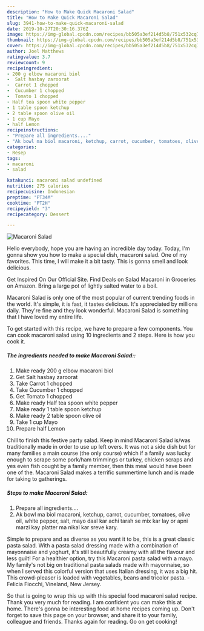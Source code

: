 ```yaml
---
description: "How to Make Quick Macaroni Salad"
title: "How to Make Quick Macaroni Salad"
slug: 3941-how-to-make-quick-macaroni-salad
date: 2019-10-27T20:30:16.376Z
image: https://img-global.cpcdn.com/recipes/bb505a3ef214d5b8/751x532cq70/macaroni-salad-recipe-main-photo.jpg
thumbnail: https://img-global.cpcdn.com/recipes/bb505a3ef214d5b8/751x532cq70/macaroni-salad-recipe-main-photo.jpg
cover: https://img-global.cpcdn.com/recipes/bb505a3ef214d5b8/751x532cq70/macaroni-salad-recipe-main-photo.jpg
author: Joel Matthews
ratingvalue: 3.7
reviewcount: 9
recipeingredient:
- 200 g elbow macaroni biol
-  Salt hasbay zaroorat
-  Carrot 1 chopped
-  Cucumber 1 chopped
-  Tomato 1 chopped
- Half tea spoon white pepper
- 1 table spoon ketchup
- 2 table spoon olive oil
- 1 cup Mayo
- half Lemon
recipeinstructions:
- "Prepare all ingredients...."
- "Ak bowl ma biol macaroni, ketchup, carrot, cucumber, tomatoes, olive oil, white pepper, salt, mayo daal kar achi tarah se mix kar lay or apni marzi kay platter ma nikal kar sreve kary."
categories:
- Resep
tags:
- macaroni
- salad

katakunci: macaroni salad undefined
nutrition: 275 calories
recipecuisine: Indonesian
preptime: "PT34M"
cooktime: "PT2H"
recipeyield: "3"
recipecategory: Dessert

---
```



![Macaroni Salad](https://img-global.cpcdn.com/recipes/bb505a3ef214d5b8/751x532cq70/macaroni-salad-recipe-main-photo.jpg)

Hello everybody, hope you are having an incredible day today. Today, I'm gonna show you how to make a special dish, macaroni salad. One of my favorites. This time, I will make it a bit tasty. This is gonna smell and look delicious.

Get Inspired On Our Official Site. Find Deals on Salad Macaroni in Groceries on Amazon. Bring a large pot of lightly salted water to a boil.

Macaroni Salad is only one of the most popular of current trending foods in the world. It's simple, it is fast, it tastes delicious. It's appreciated by millions daily. They're fine and they look wonderful. Macaroni Salad is something that I have loved my entire life.


To get started with this recipe, we have to prepare a few components. You can cook macaroni salad using 10 ingredients and 2 steps. Here is how you cook it.

##### The ingredients needed to make Macaroni Salad::

1. Make ready 200 g elbow macaroni biol
1. Get  Salt hasbay zaroorat
1. Take  Carrot 1 chopped
1. Take  Cucumber 1 chopped
1. Get  Tomato 1 chopped
1. Make ready Half tea spoon white pepper
1. Make ready 1 table spoon ketchup
1. Make ready 2 table spoon olive oil
1. Take 1 cup Mayo
1. Prepare half Lemon


Chill to finish this festive party salad. Keep in mind Macaroni Salad is/was traditionally made in order to use up left overs. It was not a side dish but for many families a main course (the only course) which if a family was lucky enough to scrape some pork/ham trimmings or turkey, chicken scraps and yes even fish cought by a family member, then this meal would have been one of the. Macaroni Salad makes a terrific summertime lunch and is made for taking to gatherings. 

##### Steps to make Macaroni Salad:

1. Prepare all ingredients....
1. Ak bowl ma biol macaroni, ketchup, carrot, cucumber, tomatoes, olive oil, white pepper, salt, mayo daal kar achi tarah se mix kar lay or apni marzi kay platter ma nikal kar sreve kary.


Simple to prepare and as diverse as you want it to be, this is a great classic pasta salad. With a pasta salad dressing made with a combination of mayonnaise and yoghurt, it&#39;s still beautifully creamy with all the flavour and less guilt! For a healthier option, try this Macaroni pasta salad with a mayo. My family&#39;s not big on traditional pasta salads made with mayonnaise, so when I served this colorful version that uses Italian dressing, it was a big hit. This crowd-pleaser is loaded with vegetables, beans and tricolor pasta. -Felicia Fiocchi, Vineland, New Jersey. 

So that is going to wrap this up with this special food macaroni salad recipe. Thank you very much for reading. I am confident you can make this at home. There's gonna be interesting food at home recipes coming up. Don't forget to save this page on your browser, and share it to your family, colleague and friends. Thanks again for reading. Go on get cooking!
